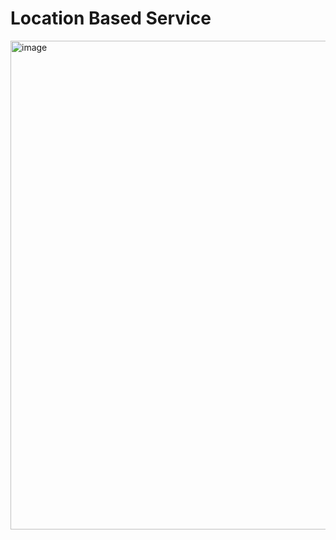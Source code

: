 
# Location Based Service
<img width="818" height="782" alt="image" src="https://github.com/user-attachments/assets/ab1b5bc7-8f95-488e-beb6-a033873eac51" />
